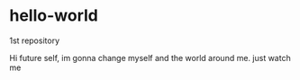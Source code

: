 # hello-world
1st repository

Hi future self,
im gonna change myself and the world around me. 
just watch me
